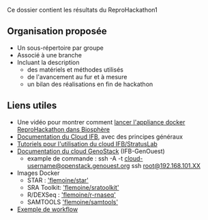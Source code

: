 Ce dossier contient les résultats du ReproHackathon1

## Organisation proposée

* Un sous-répertoire par groupe
* Associé à une branche
* Incluant la description
  * des matériels et méthodes utilisés
  * de l'avancement au fur et à mesure
  * un bilan des réalisations en fin de hackathon


## Liens utiles

* Une vidéo pour montrer comment [lancer l'appliance docker ReproHackathon dans Biosphère](https://www.youtube.com/watch?v=0B5GoaD58Cc)
* [Documentation du Cloud IFB](http://www.france-bioinformatique.fr/fr/cloud/doc-du-cloud), avec des principes généraux
* [Tutoriels pour l'utilisation du cloud IFB/StratusLab](http://www.france-bioinformatique.fr/fr/evenements/IFB-IBI)
* [Documentation du cloud GenoStack](http://www.genouest.org/outils/genostack/getting-started.html) (IFB-GenOuest)
  * example de commande : ssh -A -t cloud-username@openstack.genouest.org ssh root@192.168.101.XX
* Images Docker
    * STAR	:	['flemoine/star'](https://hub.docker.com/r/flemoine/star/)
    * SRA Toolkit: 	['flemoine/sratoolkit'](https://hub.docker.com/r/flemoine/sratoolkit/)
    * R/DEXSeq	:	['flemoine/r-rnaseq'](https://hub.docker.com/r/flemoine/r-rnaseq/)
    * SAMTOOLS	['flemoine/samtools'](https://hub.docker.com/r/flemoine/samtools/)
* [Exemple de workflow](https://github.com/fredericlemoine/rna-pipeline/tree/master/pmid_23313955)
